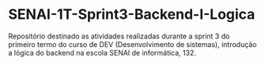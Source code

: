 # SENAI-1T-Sprint3-Backend-I-Logica
Repositório destinado as atividades realizadas durante a sprint 3 do primeiro termo do curso de DEV (Desenvolvimento de sistemas), introdução a lógica do backend na escola SENAI de informática, 132.
